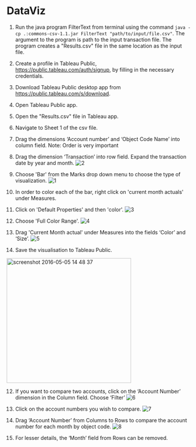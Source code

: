 # DataViz
1. Run the java program FilterText from terminal using the command `java -cp .:commons-csv-1.1.jar FilterText "path/to/input/file.csv"`. The argument to the program is path to the input transaction file. The program creates a "Results.csv" file in the same location as the input file.
2. Create a profile in Tableau Public, https://public.tableau.com/auth/signup, by filling in the necessary credentials.
3. Download Tableau Public desktop app from https://public.tableau.com/s/download.
4. Open Tableau Public app.
5. Open the "Results.csv" file in Tableau app.
6. Navigate to Sheet 1 of the csv file.
4. Drag the dimensions ‘Account number’ and ‘Object Code Name’ into column field. Note: Order is very important
5. Drag the dimension ‘Transaction’ into row field. Expand the transaction date by year and month.
![2](https://cloud.githubusercontent.com/assets/8815203/15057829/b5fab16c-12cd-11e6-8f74-155dccd658e0.png)


6. Choose 'Bar' from the Marks drop down menu to choose the type of visualization.
![1](https://cloud.githubusercontent.com/assets/8815203/15057795/8ba82e94-12cd-11e6-8038-039a53372a69.png)


7. In order to color each of the bar, right click on 'current month actuals' under Measures.
8. Click on 'Default Properties' and then 'color'.
![3](https://cloud.githubusercontent.com/assets/8815203/15057914/281c283e-12ce-11e6-8213-d37190d2d243.png)


9. Choose 'Full Color Range'.
![4](https://cloud.githubusercontent.com/assets/8815203/15057919/2dbf4ea6-12ce-11e6-986b-6e0016f4efb6.png)

10. Drag 'Current Month actual' under Measures into the fields ‘Color’ and ‘Size’.
![5](https://cloud.githubusercontent.com/assets/8815203/15057922/323fe7e2-12ce-11e6-94f4-40c9cbdd0e12.png)


11. Save the visualisation to Tableau Public.
<img width="340" alt="screenshot 2016-05-05 14 48 37" src="https://cloud.githubusercontent.com/assets/8815203/15058359/96b55ed0-12d0-11e6-9362-49159a282232.png">


12. If you want to compare two accounts, click on the ‘Account Number’ dimension in the Column field. Choose ‘Filter’
![6](https://cloud.githubusercontent.com/assets/8815203/15057927/38070764-12ce-11e6-9c4a-0c7c8ad4daf6.png)


13. Click on the account numbers you wish to compare. ![7](https://cloud.githubusercontent.com/assets/8815203/15057930/3e9ffc2a-12ce-11e6-8a5d-aa18dd98503e.png)

14. Drag  ‘Account Number’ from Columns to Rows to compare the account number for each month by object code. 
 ![8](https://cloud.githubusercontent.com/assets/8815203/15057964/69ec0e50-12ce-11e6-9fe8-328932400420.png)

15. For lesser details, the ‘Month’ field from Rows can be removed. 
